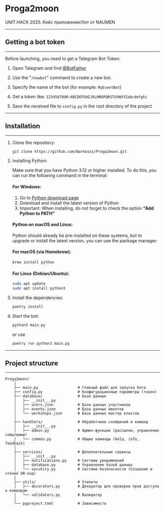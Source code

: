 # Proga2moon

UNIT.HACK 2025. Кейс приложение/бот от NAUMEN

---

## Getting a bot token

---

Before launching, you need to get a Telegram Bot Token:

1. Open Telegram and find [@BotFather](https://t.me/BotFather)

2. Use the "`/newbot`" command to create a new bot.

3. Specify the name of the bot (for example: `MyEventBot`)

4. Get a token like: `1234567890:ABCDEFGHIJKLMNOPQRSTUVWXYZabcdefghi`

5. Save the received file to `config.py` in the root directory of the project

---

## Installation

--- 

1. Clone the repository:
    ```bash
    git clone https://github.com/Barkosss/Proga2moon.git
    ```

2. Installing Python:

   Make sure that you have Python 3.12 or higher installed. To do this, you can run the following command in the
   terminal:

   #### For Windows:
    1. Go to [Python download page](https://www.python.org/downloads/)
    2. Download and install the latest version of Python
    3. Important: When installing, do not forget to check the option **"Add Python to PATH"**

   #### Python on macOS and Linux:
   Python should already be pre-installed on these systems, but to upgrade or install the latest version, you can use
   the package manager:

   #### For macOS (via Homebrew):
    ```bash
    brew install python
    ```

   #### For Linux (Debian/Ubuntu):
    ```bash
    sudo apt update
    sudo apt install python3
    ```

3. Install the dependencies:
    ```bash
    poetry install
    ```

4. Start the bot:
   ```bash
   python3 main.py
   ```
   or use
   ```bash
   poetry run python3 main.py
   ```

---

## Project structure

---

```
Proga2moon/
    │
    ├── main.py                  # Главный файл для запуска бота
    ├── config.py                # Конфигурационные параметры (токен)
    ├── database/                # База данных
    │   ├── __init__.py
    │   ├── users.json           # База данных участников
    │   ├── events.json          # База данных ивентов
    │   └── workshops.json       # База данных мастер классов
    │
    ├── handlers/                # Обработчики сообщений и команд
    │   ├── __init__.py
    │   ├── admin.py             # Админ-функции (рассылки, управление событиями)
    │   └── common.py            # Общие команды (help, info, feedback)
    │
    ├── services/                # Дополнительные сервисы
    │   ├── __init__.py
    │   ├── notifications.py     # Система уведомлений
    │   ├── database.py          # Управление базой данных
    │   └── secutiry.py          # Система безопасности (Создание и чтение QR-код)
    │
    ├── utils/                   # Утилиты
    │   ├── decorators.py        # Декоратор для проверки прав доступа к командам
    │   └── validators.py        # Валидатор
    │
    └── pyproject.toml           # Зависимости
```